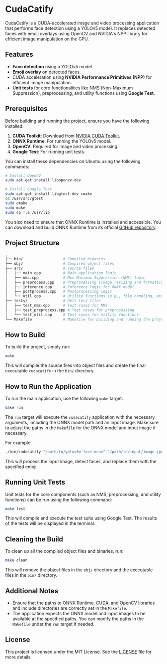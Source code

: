 
# CudaCatify

CudaCatify is a CUDA-accelerated image and video processing application that performs face detection using a YOLOv5 model. It replaces detected faces with emoji overlays using OpenCV and NVIDIA's NPP library for efficient image manipulation on the GPU.

## Features

- **Face detection** using a YOLOv5 model.
- **Emoji overlay** on detected faces.
- CUDA acceleration using **NVIDIA Performance Primitives (NPP)** for efficient image manipulation.
- **Unit tests** for core functionalities like NMS (Non-Maximum Suppression), preprocessing, and utility functions using **Google Test**.

## Prerequisites

Before building and running the project, ensure you have the following installed:

1. **CUDA Toolkit**: Download from [NVIDIA CUDA Toolkit](https://developer.nvidia.com/cuda-downloads).
2. **ONNX Runtime**: For running the YOLOv5 model.
3. **OpenCV**: Required for image and video processing.
4. **Google Test**: For running unit tests.

You can install these dependencies on Ubuntu using the following commands:
```bash
# Install OpenCV
sudo apt-get install libopencv-dev

# Install Google Test
sudo apt-get install libgtest-dev cmake
cd /usr/src/gtest
sudo cmake .
sudo make
sudo cp *.a /usr/lib
```

You also need to ensure that ONNX Runtime is installed and accessible. You can download and build ONNX Runtime from its official [GitHub repository](https://github.com/microsoft/onnxruntime).

## Project Structure

```bash
.
├── bin/                  # Compiled binaries
├── obj/                  # Compiled object files
├── src/                  # Source files
│   ├── main.cpp          # Main application logic
│   ├── nms.cpp           # Non-Maximum Suppression (NMS) logic
│   ├── preprocess.cpp    # Preprocessing (image resizing and formatting)
│   ├── inference.cpp     # Inference logic for ONNX model
│   ├── postprocess.cpp   # Postprocessing logic
│   └── util.cpp          # Utility functions (e.g., file handling, etc.)
├── tests/                # Unit test files
│   ├── test_nms.cpp      # Test cases for NMS
│   ├── test_preprocess.cpp # Test cases for preprocessing
│   └── test_util.cpp     # Test cases for utility functions
└── Makefile              # Makefile for building and running the project
```

## How to Build

To build the project, simply run:

```bash
make
```

This will compile the source files into object files and create the final executable `cudacatify` in the `bin/` directory.

## How to Run the Application

To run the main application, use the following `make` target:

```bash
make run
```

The `run` target will execute the `cudacatify` application with the necessary arguments, including the ONNX model path and an input image. Make sure to adjust the paths in the `Makefile` for the ONNX model and input image if necessary.

For example:

```bash
./bin/cudacatify "/path/to/yolov5m-face.onnx" "/path/to/input/image.jpg"
```

This will process the input image, detect faces, and replace them with the specified emoji.

## Running Unit Tests

Unit tests for the core components (such as NMS, preprocessing, and utility functions) can be run using the following command:

```bash
make test
```

This will compile and execute the test suite using Google Test. The results of the tests will be displayed in the terminal.

## Cleaning the Build

To clean up all the compiled object files and binaries, run:

```bash
make clean
```

This will remove the object files in the `obj/` directory and the executable files in the `bin/` directory.

## Additional Notes

- Ensure that the paths to ONNX Runtime, CUDA, and OpenCV libraries and include directories are correctly set in the `Makefile`.
- The application expects the ONNX model and input images to be available at the specified paths. You can modify the paths in the `Makefile` under the `run` target if needed.

## License

This project is licensed under the MIT License. See the [LICENSE](LICENSE) file for more details.
